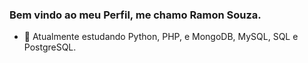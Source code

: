 ### Bem vindo ao meu Perfil, me chamo Ramon Souza.

- 🌱 Atualmente estudando Python, PHP, e MongoDB, MySQL, SQL e PostgreSQL.

